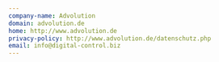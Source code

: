 ```yaml
---
company-name: Advolution
domain: advolution.de
home: http://www.advolution.de
privacy-policy: http://www.advolution.de/datenschutz.php
email: info@digital-control.biz
---
```




